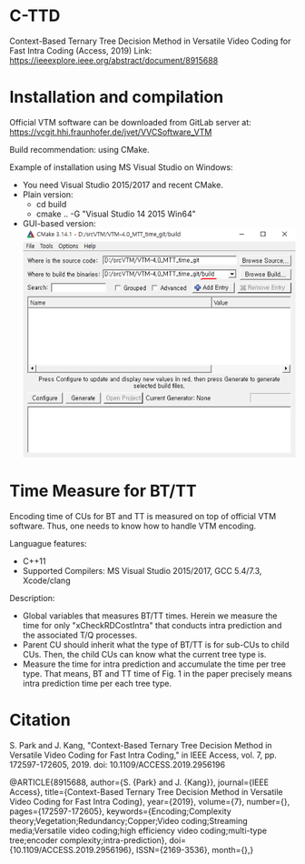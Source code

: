 # C-TTD
Context-Based Ternary Tree Decision Method in Versatile Video Coding for Fast Intra Coding (Access, 2019)
Link: https://ieeexplore.ieee.org/abstract/document/8915688

# Installation and compilation
Official VTM software can be downloaded from GitLab server at: https://vcgit.hhi.fraunhofer.de/jvet/VVCSoftware_VTM

Build recommendation: using CMake.

Example of installation using MS Visual Studio on Windows:
- You need Visual Studio 2015/2017 and recent CMake.
- Plain version: 
    * cd build
    * cmake .. -G "Visual Studio 14 2015 Win64"
- GUI-based version:
   ![Image of Cmake](fig/cmake_1.PNG)

# Time Measure for BT/TT
Encoding time of CUs for BT and TT is measured on top of official VTM software. Thus, one needs to know how to handle VTM encoding.

Languague features: 
  * C++11
  * Supported Compilers: MS Visual Studio 2015/2017, GCC 5.4/7.3, Xcode/clang	

Description:
  - Global variables that measures BT/TT times. Herein we measure the time for only "xCheckRDCostIntra" that conducts intra prediction and the associated T/Q processes.
  - Parent CU should inherit what the type of BT/TT is for sub-CUs to child CUs. Then, the child CUs can know what the current tree type is.
  - Measure the time for intra prediction and accumulate the time per tree type. That means, BT and TT time of Fig. 1 in the paper precisely means intra prediction time per each tree type.

# Citation
S. Park and J. Kang, "Context-Based Ternary Tree Decision Method in Versatile Video Coding for Fast Intra Coding," in IEEE Access, vol. 7, pp. 172597-172605, 2019.
doi: 10.1109/ACCESS.2019.2956196

@ARTICLE{8915688,
author={S. {Park} and J. {Kang}},
journal={IEEE Access},
title={Context-Based Ternary Tree Decision Method in Versatile Video Coding for Fast Intra Coding},
year={2019},
volume={7},
number={},
pages={172597-172605},
keywords={Encoding;Complexity theory;Vegetation;Redundancy;Copper;Video coding;Streaming media;Versatile video coding;high efficiency video coding;multi-type tree;encoder complexity;intra-prediction},
doi={10.1109/ACCESS.2019.2956196},
ISSN={2169-3536},
month={},}

